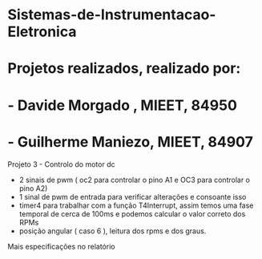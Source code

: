 # Sistemas-de-Instrumentacao-Eletronica
# Projetos realizados, realizado por:
#   - Davide Morgado   , MIEET,    84950
#   - Guilherme Maniezo, MIEET,    84907

Projeto 3 - Controlo do motor dc
 - 2 sinais de pwm ( oc2 para controlar o pino A1 e OC3 para controlar o pino A2)
 - 1 sinal de pwm de entrada para verificar alterações e consoante isso 
 - timer4 para trabalhar com a função T4Interrupt, assim temos uma fase temporal de cerca de 100ms e podemos calcular o valor correto dos RPMs
 - posição angular ( caso 6 ), leitura dos rpms e dos graus.
 
 Mais especificações no relatório
